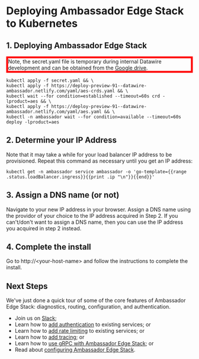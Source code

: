 # Deploying Ambassador Edge Stack to Kubernetes

## 1. Deploying Ambassador Edge Stack

<div style="border: thick solid red">
Note, the secret.yaml file is temporary during internal Datawire development and can be obtained from the 
<a href="https://drive.google.com/file/d/1q-fmSXU966UtAARrzyCnaKTVbcpkg2n-/view?usp=sharing">Google drive</a>.
</div>

```shell
kubectl apply -f secret.yaml && \
kubectl apply -f https://deploy-preview-91--datawire-ambassador.netlify.com/yaml/aes-crds.yaml && \
kubectl wait --for condition=established --timeout=60s crd -lproduct=aes && \
kubectl apply -f https://deploy-preview-91--datawire-ambassador.netlify.com/yaml/aes.yaml && \
kubectl -n ambassador wait --for condition=available --timeout=60s deploy -lproduct=aes
```

## 2. Determine your IP Address

Note that it may take a while for your load balancer IP address to be
provisioned. Repeat this command as necessary until you get an IP
address:

```shell
kubectl get -n ambassador service ambassador -o 'go-template={{range .status.loadBalancer.ingress}}{{print .ip "\n"}}{{end}}'
```

## 3. Assign a DNS name (or not)

Navigate to your new IP address in your browser. Assign a DNS name using 
the providor of your choice to the IP address acquired in Step 2. If you 
can't/don't want to assign a DNS name, then you can use the IP address 
you acquired in step 2 instead.

## 4. Complete the install

Go to http://&lt;your-host-name&gt; and follow the instructions to complete the install.


## Next Steps

We've just done a quick tour of some of the core features of Ambassador Edge Stack: diagnostics, routing, configuration, and authentication.

- Join us on [Slack](https://d6e.co/slack);
- Learn how to [add authentication](/user-guide/auth-tutorial) to existing services; or
- Learn how to [add rate limiting](/user-guide/rate-limiting-tutorial) to existing services; or
- Learn how to [add tracing](/user-guide/tracing-tutorial); or
- Learn how to [use gRPC with Ambassador Edge Stack](/user-guide/grpc); or
- Read about [configuring Ambassador Edge Stack](/reference/configuration).
